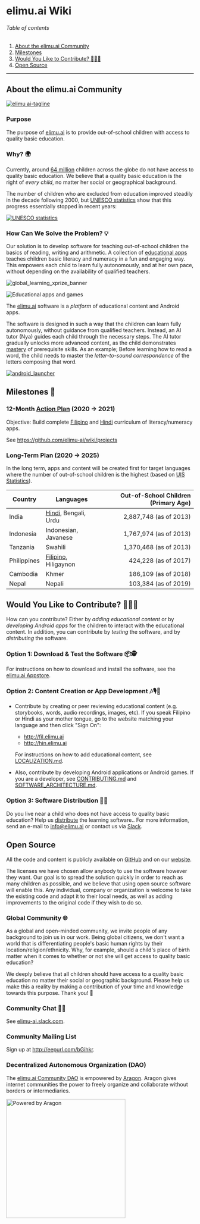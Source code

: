 # elimu.ai Wiki

###### Table of contents
  1. [About the elimu.ai Community](#about)
  1. [Milestones](#milestones)
  1. [Would You Like to Contribute? 👩🏽‍💻](#contribute)
  1. [Open Source](#open-source)


---


<a name="about"></a>
## About the elimu.ai Community

[
  ![elimu ai-tagline](https://user-images.githubusercontent.com/15718174/54360503-e8e88980-465c-11e9-9792-32b513105cf3.png)
](http://elimu.ai)

### Purpose

The purpose of [elimu.ai](http://elimu.ai) is to provide out-of-school children with access to quality basic education.

### Why? 🌍

Currently, around [64 million](http://uis.unesco.org/en/news/new-education-data-sdg-4-and-more) children across the globe do not have access to quality basic education. We believe that a quality basic education is the right of _every child_, no matter her social or geographical background.

The number of children who are excluded from education improved steadily in the decade following 2000, but [UNESCO statistics](http://uis.unesco.org/en/news/new-education-data-sdg-4-and-more) show that this progress essentially stopped in recent years:

[
  ![UNESCO statistics](https://user-images.githubusercontent.com/15718174/82108940-1b13e080-9765-11ea-8c51-e7a15ca7690b.png)
](http://uis.unesco.org/en/news/new-education-data-sdg-4-and-more)

### How Can We Solve the Problem? 💡

Our solution is to develop software for teaching out-of-school children the basics of reading, writing and arithmetic. A collection of [educational apps](http://elimu.ai) teaches children basic literacy and numeracy in a fun and engaging way. This empowers each child to learn fully autonomously, and at her own pace, without depending on the availability of qualified teachers.

![global_learning_xprize_banner](https://user-images.githubusercontent.com/15718174/82724725-b8918600-9d0a-11ea-9775-76f653fa2a9c.jpg)

![Educational apps and games](https://user-images.githubusercontent.com/15718174/82109205-c3767480-9766-11ea-947b-fa53cfcba767.png)

The [elimu.ai](http://elimu.ai) software is a _platform_ of educational content and Android apps.

The software is designed in such a way that the children can learn fully autonomously, without guidance from qualified teachers. Instead, an AI tutor (Nya) guides each child through the necessary steps. The AI tutor gradually unlocks more advanced content, as the child demonstrates [mastery](PEDAGOGY.md#personalized-learning-) of prerequisite skills. As an example; Before learning how to read a word, the child needs to master the _letter-to-sound correspondence_ of the letters composing that word.

[![android_launcher](https://user-images.githubusercontent.com/15718174/82110563-ea867380-9771-11ea-8703-d63e381001eb.gif)](https://github.com/elimu-ai/launcher)


<a name="milestones"></a>
## Milestones 📆

### 12-Month [Action Plan](https://github.com/elimu-ai/wiki/projects) (2020 → 2021)

Objective: Build complete [Filipino](http://fil.elimu.ai) and [Hindi](http://hin.elimu.ai) curriculum of literacy/numeracy apps.

See https://github.com/elimu-ai/wiki/projects

### Long-Term Plan (2020 → 2025)

In the long term, apps and content will be created first for target languages where the number of out-of-school children is the highest (based on [UIS Statistics](http://data.uis.unesco.org/)).

Country | Languages | Out-of-School Children (Primary Age)
------------ | ------------- | ------------:
India | [Hindi](http://hin.elimu.ai), Bengali, Urdu | 2,887,748 (as of 2013)
Indonesia | Indonesian, Javanese | 1,767,974 (as of 2013)
Tanzania | Swahili | 1,370,468 (as of 2013)
Philippines | [Filipino](http://fil.elimu.ai), Hiligaynon | 424,228 (as of 2017)
Cambodia | Khmer | 186,109 (as of 2018)
Nepal | Nepali | 103,384 (as of 2019)


<a name="contribute"></a>
## Would You Like to Contribute? 👩🏽‍💻

How can you contribute? Either by _adding educational content_ or by _developing Android apps_ for the children to interact with the educational content. In addition, you can contribute by _testing_ the software, and by _distributing_ the software.

### Option 1: Download & Test the Software 📦🕵️

For instructions on how to download and install the software, see the [elimu.ai Appstore](https://github.com/elimu-ai/appstore).

### Option 2: Content Creation or App Development 🎶🎙️📱

  * Contribute by creating or peer reviewing educational content (e.g. storybooks, words, audio recordings, images, etc). If you speak Filipino or Hindi as your mother tongue, go to the website matching your language and then click "Sign On":

    * http://fil.elimu.ai
    * http://hin.elimu.ai

    For instructions on how to add educational content, see [LOCALIZATION.md](LOCALIZATION.md#add-educational-content).

  * Also, contribute by developing Android applications or Android games. If you are a developer, see [CONTRIBUTING.md](CONTRIBUTING.md) and [SOFTWARE_ARCHITECTURE.md](SOFTWARE_ARCHITECTURE.md).

### Option 3: Software Distribution 🛵💨

Do you live near a child who does not have access to quality basic education? Help us [distribute](https://github.com/elimu-ai/wiki/blob/master/SOFTWARE_ARCHITECTURE.md#distribution) the learning software.. For more information, send an e-mail to info@elimu.ai or contact us via [Slack](https://join.slack.com/t/elimu-ai/shared_invite/zt-eoc921ow-0cfjATlIF2X~zHhSgSyaAw).


<a name="open-source"></a>
## Open Source

All the code and content is publicly available on [GitHub](https://github.com/elimu-ai) and on our [website](http://elimu.ai). 

The licenses we have chosen allow anybody to use the software however they want. Our goal is to spread the solution quickly in order to reach as many children as possible, and we believe that using open source software will enable this. Any individual, company or organization is welcome to take the existing code and adapt it to their local needs, as well as adding improvements to the original code if they wish to do so.

### Global Community 🌐

As a global and open-minded community, we invite people of any background to join us in our work. Being global citizens, we don't want a world that is differentiating people's basic human rights by their location/religion/ethnicity. Why, for example, should a child's place of birth matter when it comes to whether or not she will get access to quality basic education?

We deeply believe that all children should have access to a quality basic education no matter their social or geographic background. Please help us make this a reality by making a contribution of your time and knowledge towards this purpose. Thank you! 💜

### Community Chat 👋🏽	
See [elimu-ai.slack.com](https://join.slack.com/t/elimu-ai/shared_invite/zt-eoc921ow-0cfjATlIF2X~zHhSgSyaAw).	

### Community Mailing List
Sign up at http://eepurl.com/bGihkr.

### Decentralized Autonomous Organization (DAO)

The [elimu.ai Community DAO](https://mainnet.aragon.org/#/elimuai) is empowered by [Aragon](https://aragon.org). Aragon gives internet communities the power to freely organize and collaborate without borders or intermediaries.

[
  <img width="320" alt="Powered by Aragon" src="https://wiki.aragon.org/design/artwork/Powered_By/SVG/Powered_By_White.svg">
](https://mainnet.aragon.org/#/elimuai)
